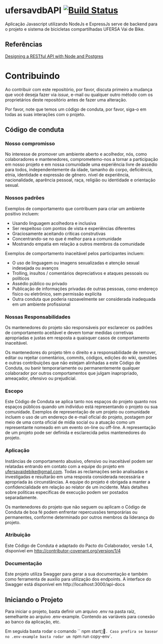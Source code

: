 # ufersavdbAPI [![Build Status](https://travis-ci.org/UFERSA-Vai-de-Bike/ufersavdbAPI.svg?branch=master)](https://travis-ci.org/UFERSA-Vai-de-Bike/ufersavdbAPI)

Aplicação Javascript utilizando NodeJs e ExpressJs serve de backend para o projeto e sistema de bicicletas compartilhadas UFERSA Vai de Bike.

## Referências

[Designing a RESTful API with Node and Postgres](https://mherman.org/blog/designing-a-restful-api-with-node-and-postgres/)

# Contribuindo

Ao contribuir com este repositório, por favor, discuta primeiro a mudança que você deseja fazer via _issue_, e-mail ou qualquer outro método com os proprietários deste repositório antes de fazer uma alteração.

Por favor, note que temos um código de conduta, por favor, siga-o em todas as suas interações com o projeto.

## Código de conduta

### Nosso compromisso

No interesse de promover um ambiente aberto e acolhedor, nós, como colaboradores e mantenedores, comprometemo-nos a tornar a participação em nosso projeto e em nossa comunidade uma experiência livre de assédio para todos, independentemente da idade, tamanho do corpo, deficiência, etnia, identidade e expressão de gênero. nível de experiência, nacionalidade, aparência pessoal, raça, religião ou identidade e orientação sexual.

### Nossos padrões

Exemplos de comportamento que contribuem para criar um ambiente positivo incluem:

- Usando linguagem acolhedora e inclusiva
- Ser respeitoso com pontos de vista e experiências diferentes
- Graciosamente aceitando críticas construtivas
- Concentrando-se no que é melhor para a comunidade
- Mostrando empatia em relação a outros membros da comunidade

Exemplos de comportamento inaceitável pelos participantes incluem:

- O uso de linguagem ou imagens sexualizadas e atenção sexual indesejada ou avanços
- Trolling, insultos / comentários depreciativos e ataques pessoais ou políticos
- Assédio público ou privado
- Publicação de informações privadas de outras pessoas, como endereço físico ou eletrônico, sem permissão explícita
- Outra conduta que poderia razoavelmente ser considerada inadequada em um ambiente profissional

### Nossas Responsabilidades

Os mantenedores do projeto são responsáveis por esclarecer os padrões de comportamento aceitável e devem tomar medidas corretivas apropriadas e justas em resposta a quaisquer casos de comportamento inaceitável.

Os mantenedores do projeto têm o direito e a responsabilidade de remover, editar ou rejeitar comentários, commits, códigos, edições do wiki, questões e outras contribuições que não estejam alinhadas a este Código de Conduta, ou banir temporariamente ou permanentemente qualquer colaborador por outros comportamentos que julgam inapropriado, ameaçador, ofensivo ou prejudicial.

### Escopo

Este Código de Conduta se aplica tanto nos espaços do projeto quanto nos espaços públicos quando um indivíduo está representando o projeto ou sua comunidade. Exemplos de representação de um projeto ou comunidade incluem o uso de um endereço de e-mail oficial do projeto, postagem por meio de uma conta oficial de mídia social ou a atuação como um representante nomeado em um evento on-line ou off-line. A representação de um projeto pode ser definida e esclarecida pelos mantenedores do projeto.

### Aplicação

Instâncias de comportamento abusivo, ofensivo ou inaceitável podem ser relatadas entrando em contato com a equipe do projeto em ufersavaidebike@gmail.com. Todas as reclamações serão analisadas e investigadas e resultarão em uma resposta considerada necessária e apropriada às circunstâncias. A equipe do projeto é obrigada a manter a confidencialidade em relação ao relator de um incidente. Mais detalhes sobre políticas específicas de execução podem ser postados separadamente.

Os mantenedores do projeto que não seguem ou aplicam o Código de Conduta de boa fé podem enfrentar repercussões temporárias ou permanentes, conforme determinado por outros membros da liderança do projeto.

### Atribuição

Este Código de Conduta é adaptado do Pacto do Colaborador, versão 1.4, disponível em http://contributor-covenant.org/version/1/4

### Documentação
Este projeto utiliza Swagger para gerar a sua documentação e também como ferramenta de auxílio para utilização dos endpoints. 
A interface do Swagger está disponível em http://localhost:3000/api-docs

## Iniciando o Projeto

Para iniciar o projeto, basta definir um arquivo .env na pasta raíz, semelhante ao arquivo .env-example. Contendo as variáveis para conexão ao banco da aplicação, etc.

Em seguida basta rodar o comando `` npm start```. Caso prefira se basear no .env-example basta rodar um `npm run copy-env`.
